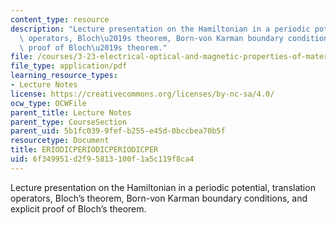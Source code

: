 ```yaml
---
content_type: resource
description: "Lecture presentation on the Hamiltonian in a periodic potential, translation\
  \ operators, Bloch\u2019s theorem, Born-von Karman boundary conditions, and explicit\
  \ proof of Bloch\u2019s theorem."
file: /courses/3-23-electrical-optical-and-magnetic-properties-of-materials-fall-2007/6f349951d2f95813100f1a5c119f8ca4_clean8.pdf
file_type: application/pdf
learning_resource_types:
- Lecture Notes
license: https://creativecommons.org/licenses/by-nc-sa/4.0/
ocw_type: OCWFile
parent_title: Lecture Notes
parent_type: CourseSection
parent_uid: 5b1fc039-9fef-b255-e45d-0bccbea70b5f
resourcetype: Document
title: ERIODICPERIODICPERIODICPER
uid: 6f349951-d2f9-5813-100f-1a5c119f8ca4
---
```

Lecture presentation on the Hamiltonian in a periodic potential, translation operators, Bloch’s theorem, Born-von Karman boundary conditions, and explicit proof of Bloch’s theorem.